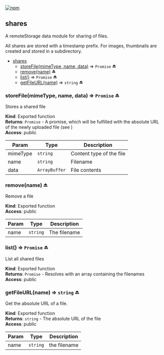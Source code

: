 [![npm](https://img.shields.io/npm/v/remotestorage-module-shares.svg)](https://www.npmjs.com/package/remotestorage-module-shares)

<a name="module_shares"></a>

## shares
A remoteStorage data module for sharing of files.

All shares are stored with a timestamp prefix. For images, thumbnails are
created and stored in a subdirectory.


* [shares](#module_shares)
    * [storeFile(mimeType, name, data)](#exp_module_shares--storeFile) ⇒ <code>Promise</code> ⏏
    * [remove(name)](#exp_module_shares--remove) ⏏
    * [list()](#exp_module_shares--list) ⇒ <code>Promise</code> ⏏
    * [getFileURL(name)](#exp_module_shares--getFileURL) ⇒ <code>string</code> ⏏

<a name="exp_module_shares--storeFile"></a>

### storeFile(mimeType, name, data) ⇒ <code>Promise</code> ⏏
Stores a shared file

**Kind**: Exported function  
**Returns**: <code>Promise</code> - A promise, which will be fulfilled with the absolute
                   URL of the newly uploaded file (see <getFileURL>)  
**Access**: public  

| Param | Type | Description |
| --- | --- | --- |
| mimeType | <code>string</code> | Content type of the file |
| name | <code>string</code> | Filename |
| data | <code>ArrayBuffer</code> | File contents |

<a name="exp_module_shares--remove"></a>

### remove(name) ⏏
Remove a file

**Kind**: Exported function  
**Access**: public  

| Param | Type | Description |
| --- | --- | --- |
| name | <code>string</code> | The filename |

<a name="exp_module_shares--list"></a>

### list() ⇒ <code>Promise</code> ⏏
List all shared files

**Kind**: Exported function  
**Returns**: <code>Promise</code> - Resolves with an array containing the filenames  
**Access**: public  
<a name="exp_module_shares--getFileURL"></a>

### getFileURL(name) ⇒ <code>string</code> ⏏
Get the absolute URL of a file.

**Kind**: Exported function  
**Returns**: <code>string</code> - The absolute URL of the file  
**Access**: public  

| Param | Type | Description |
| --- | --- | --- |
| name | <code>string</code> | the filename |

